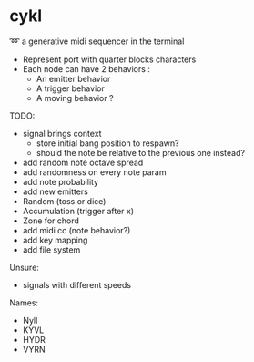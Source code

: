 # cykl
:loop: a generative midi sequencer in the terminal

 - Represent port with quarter blocks characters
 - Each node can have 2 behaviors :
 	- An emitter behavior
 	- A trigger behavior
 	- A moving behavior ?

TODO:
 - signal brings context
   - store initial bang position to respawn?
   - should the note be relative to the previous one instead?
 - add random note octave spread
 - add randomness on every note param
 - add note probability
 - add new emitters
  - Random (toss or dice)
  - Accumulation (trigger after x)
  - Zone for chord
 - add midi cc (note behavior?)
 - add key mapping
 - add file system

Unsure:
 - signals with different speeds

Names:
  - Nyll
  - KYVL
  - HYDR
  - VYRN
